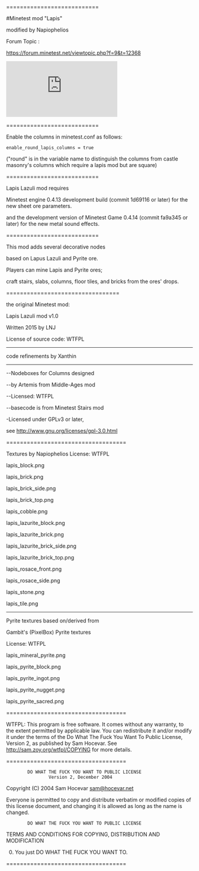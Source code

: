 ===========================

#Minetest mod "Lapis"

modified by Napiophelios

Forum Topic :

https://forum.minetest.net/viewtopic.php?f=9&t=12368

![Preview](https://forum.minetest.net/download/file.php?mode=view&id=2780&sid=2afc22e146d22d7b15e6889ac4eeedff)

===========================

Enable the columns in minetest.conf as follows:
```
enable_round_lapis_columns = true
```
("round" is in the variable name to distinguish the columns from castle masonry's columns which require a lapis mod but are square)

===========================

Lapis Lazuli mod requires

Minetest engine 0.4.13 development build 
(commit 1d69116 or later)
for the new sheet ore parameters.

and the development version of Minetest Game 0.4.14 
(commit fa9a345 or later)
for the new metal sound effects.

===========================

This mod adds several decorative nodes

based on Lapus Lazuli and Pyrite ore.

Players can mine Lapis and Pyrite ores;

craft stairs, slabs, columns, floor tiles, and bricks
from the ores' drops.

=================================

the original Minetest mod:

Lapis Lazuli mod v1.0

Written 2015 by LNJ

License of source code:
WTFPL

------------------------------------

code refinements by Xanthin

------------------------------------

--Nodeboxes for Columns designed

--by Artemis from Middle-Ages mod

--Licensed: WTFPL

--basecode is from Minetest Stairs mod

-Licensed under GPLv3 or later,

see http://www.gnu.org/licenses/gpl-3.0.html

===================================

Textures by Napiophelios
License: WTFPL

lapis_block.png

lapis_brick.png

lapis_brick_side.png

lapis_brick_top.png

lapis_cobble.png

lapis_lazurite_block.png

lapis_lazurite_brick.png

lapis_lazurite_brick_side.png

lapis_lazurite_brick_top.png

lapis_rosace_front.png

lapis_rosace_side.png

lapis_stone.png

lapis_tile.png


------------------------------------

Pyrite textures based on/derived from 

Gambit's (PixelBox) Pyrite textures

License: WTFPL

lapis_mineral_pyrite.png

lapis_pyrite_block.png

lapis_pyrite_ingot.png

lapis_pyrite_nugget.png

lapis_pyrite_sacred.png

===================================

WTFPL:
This program is free software. It comes without any warranty, to
the extent permitted by applicable law. You can redistribute it
and/or modify it under the terms of the Do What The Fuck You Want
To Public License, Version 2, as published by Sam Hocevar. See
http://sam.zoy.org/wtfpl/COPYING for more details.

===================================

            DO WHAT THE FUCK YOU WANT TO PUBLIC LICENSE
                    Version 2, December 2004

 Copyright (C) 2004 Sam Hocevar <sam@hocevar.net>

 Everyone is permitted to copy and distribute verbatim or modified
 copies of this license document, and changing it is allowed as long
 as the name is changed.

            DO WHAT THE FUCK YOU WANT TO PUBLIC LICENSE
   TERMS AND CONDITIONS FOR COPYING, DISTRIBUTION AND MODIFICATION

  0. You just DO WHAT THE FUCK YOU WANT TO.

===================================
